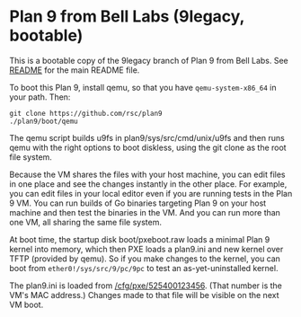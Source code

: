 # Plan 9 from Bell Labs (9legacy, bootable)

This is a bootable copy of the 9legacy branch of Plan 9 from Bell Labs.
See [README](README) for the main README file.

To boot this Plan 9, install qemu, so that you have `qemu-system-x86_64` in your path.
Then:

	git clone https://github.com/rsc/plan9
	./plan9/boot/qemu

The qemu script builds u9fs in plan9/sys/src/cmd/unix/u9fs and then runs
qemu with the right options to boot diskless, using the git clone as the root file system.

Because the VM shares the files with your host machine, you can edit files in one place
and see the changes instantly in the other place. For example, you can edit files in your
local editor even if you are running tests in the Plan 9 VM.
You can run builds of Go binaries targeting Plan 9 on your host machine
and then test the binaries in the VM.
And you can run more than one VM, all sharing the same file system.

At boot time, the startup disk boot/pxeboot.raw loads a minimal Plan 9 kernel
into memory, which then PXE loads a plan9.ini and new kernel over TFTP (provided by qemu).
So if you make changes to the kernel, you can boot from `ether0!/sys/src/9/pc/9pc`
to test an as-yet-uninstalled kernel.

The plan9.ini is loaded from [/cfg/pxe/525400123456](cfg/pxe/525400123456).
(That number is the VM's MAC address.)
Changes made to that file will be visible on the next VM boot.
